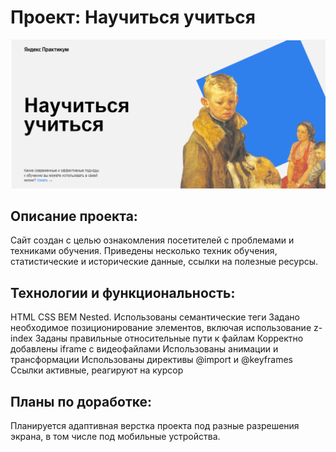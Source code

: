 # Проект: **Научиться учиться**
![Getting Started](./images/image_for_readme.png)
## Описание проекта:
Сайт создан с целью ознакомления посетителей с проблемами и техниками обучения. Приведены несколько техник обучения, статистические и исторические данные, ссылки на полезные ресурсы.
## Технологии и функциональность:
HTML
CSS
BEM Nested.
Использованы семантические теги
Задано необходимое позиционирование элементов, включая использование z-index
Заданы правильные относительные пути к файлам
Корректно добавлены iframe c видеофайлами
Использованы анимации и трансформации
Использованы директивы @import и @keyframes
Ссылки активные, реагируют на курсор
## Планы по доработке:
Планируется адаптивная верстка проекта под разные разрешения экрана, в том числе под мобильные устройства.
